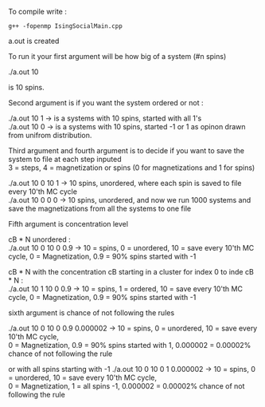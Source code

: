 
To compile write :
  
```
g++ -fopenmp IsingSocialMain.cpp
```
  
a.out is created  

To run it your first argument will be how big of a system (#n spins)  

./a.out 10 

is 10 spins.

Second argument is if you want the system ordered or not :  

./a.out 10 1   -> is a systems with 10 spins, started with all 1's  
./a.out 10 0   -> is a systems with 10 spins, started -1 or 1 as opinon drawn from unifrom distribution.  

Third argument and fourth argument is to decide if you want to save the system to file at each step inputed    
3 = steps, 4 = magnetization or spins (0 for magnetizations and 1 for spins)
  
./a.out 10 0 10 1  -> 10 spins, unordered, where each spin is saved to file every 10'th MC cycle  
./a.out 10 0 0 0  -> 10 spins, unordered, and now we run 1000 systems and save the magnetizations from all the systems to one file  

Fifth argument is concentration level  

cB * N unordered  :  
./a.out 10 0 10 0 0.9  -> 10 = spins, 0 = unordered, 10 = save every 10'th MC cycle, 0 = Magnetization, 0.9 = 90% spins started with -1  

cB * N with the concentration cB starting in a cluster for index 0 to inde cB * N :  
./a.out 10 1 10 0 0.9  -> 10 = spins, 1 = ordered, 10 = save every 10'th MC cycle, 0 = Magnetization, 0.9 = 90% spins started with -1  



sixth argument is chance of not following the rules  
  
./a.out 10 0 10 0 0.9 0.000002  -> 
10 = spins, 0 = unordered, 10 = save every 10'th MC cycle,   
0 = Magnetization, 0.9 = 90% spins started with 1, 0.000002 = 0.00002% chance of not following the rule
  
or with all spins starting with -1
./a.out 10 0 10 0 1 0.000002  -> 
10 = spins, 0 = unordered, 10 = save every 10'th MC cycle,   
0 = Magnetization, 1 = all spins -1, 0.000002 = 0.00002% chance of not following the rule








